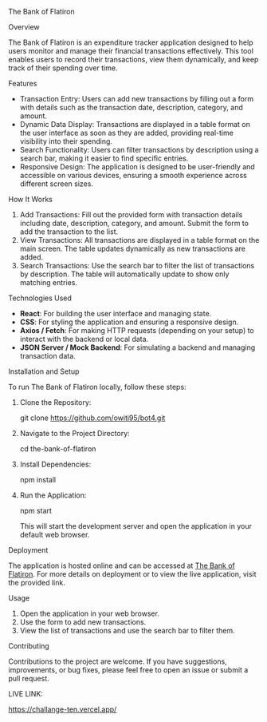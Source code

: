 The Bank of Flatiron

Overview

The Bank of Flatiron is an expenditure tracker application designed to help users monitor and manage their financial transactions effectively. This tool enables users to record their transactions, view them dynamically, and keep track of their spending over time.

Features

- Transaction Entry: Users can add new transactions by filling out a form with details such as the transaction date, description, category, and amount.
- Dynamic Data Display: Transactions are displayed in a table format on the user interface as soon as they are added, providing real-time visibility into their spending.
- Search Functionality: Users can filter transactions by description using a search bar, making it easier to find specific entries.
- Responsive Design: The application is designed to be user-friendly and accessible on various devices, ensuring a smooth experience across different screen sizes.

How It Works

1. Add Transactions: Fill out the provided form with transaction details including date, description, category, and amount. Submit the form to add the transaction to the list.
2. View Transactions: All transactions are displayed in a table format on the main screen. The table updates dynamically as new transactions are added.
3. Search Transactions: Use the search bar to filter the list of transactions by description. The table will automatically update to show only matching entries.

Technologies Used

- **React**: For building the user interface and managing state.
- **CSS**: For styling the application and ensuring a responsive design.
- **Axios / Fetch**: For making HTTP requests (depending on your setup) to interact with the backend or local data.
- **JSON Server / Mock Backend**: For simulating a backend and managing transaction data.

Installation and Setup

To run The Bank of Flatiron locally, follow these steps:

1. Clone the Repository:
   
   git clone https://github.com/owiti95/bot4.git
   
2. Navigate to the Project Directory:
   
   cd the-bank-of-flatiron
   
3. Install Dependencies:
   
   npm install
   
4. Run the Application:
   
   npm start

   This will start the development server and open the application in your default web browser.

Deployment

The application is hosted online and can be accessed at [The Bank of Flatiron](https://challange-ten.vercel.app/). For more details on deployment or to view the live application, visit the provided link.

Usage

1. Open the application in your web browser.
2. Use the form to add new transactions.
3. View the list of transactions and use the search bar to filter them.

Contributing

Contributions to the project are welcome. If you have suggestions, improvements, or bug fixes, please feel free to open an issue or submit a pull request.

LIVE LINK:

https://challange-ten.vercel.app/
